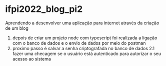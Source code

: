 # ifpi2022_blog_pi2
Aprendendo a desenvolver uma aplicação para internet através da criação de um blog
1. depois de criar um projeto node com typescript foi realizada a ligação com o banco de dados e o envio de dados por meio do postman
2. proximo passo é salvar a senha criptografada no banco de dados 
2.1 fazer uma checagem se o usuário está autenticado para autorizar o seu acesso ao sistema
